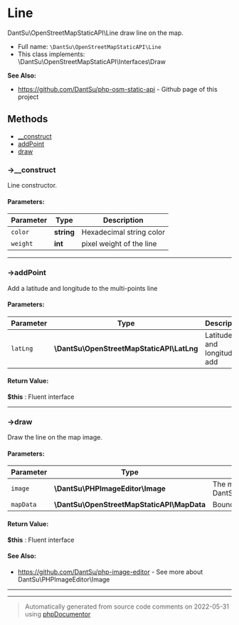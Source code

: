 
# Line

DantSu\OpenStreetMapStaticAPI\Line draw line on the map.



* Full name: `\DantSu\OpenStreetMapStaticAPI\Line`
* This class implements: \DantSu\OpenStreetMapStaticAPI\Interfaces\Draw

**See Also:**

* https://github.com/DantSu/php-osm-static-api - Github page of this project



## Methods

- [__construct](#-__construct) 
- [addPoint](#-addpoint) 
- [draw](#-draw) 

### ->__construct

Line constructor.








#### Parameters:

| Parameter | Type | Description |
|-----------|------|-------------|
| `color` | **string** | Hexadecimal string color |
| `weight` | **int** | pixel weight of the line |




---
### ->addPoint

Add a latitude and longitude to the multi-points line








#### Parameters:

| Parameter | Type | Description |
|-----------|------|-------------|
| `latLng` | **\DantSu\OpenStreetMapStaticAPI\LatLng** | Latitude and longitude to add |


#### Return Value:

 **$this** : Fluent interface



---
### ->draw

Draw the line on the map image.








#### Parameters:

| Parameter | Type | Description |
|-----------|------|-------------|
| `image` | **\DantSu\PHPImageEditor\Image** | The map image (An instance of DantSu\PHPImageEditor\Image) |
| `mapData` | **\DantSu\OpenStreetMapStaticAPI\MapData** | Bounding box of the map |


#### Return Value:

 **$this** : Fluent interface


#### See Also:

* https://github.com/DantSu/php-image-editor - See more about DantSu\PHPImageEditor\Image

---


---
> Automatically generated from source code comments on 2022-05-31 using [phpDocumentor](http://www.phpdoc.org/)
